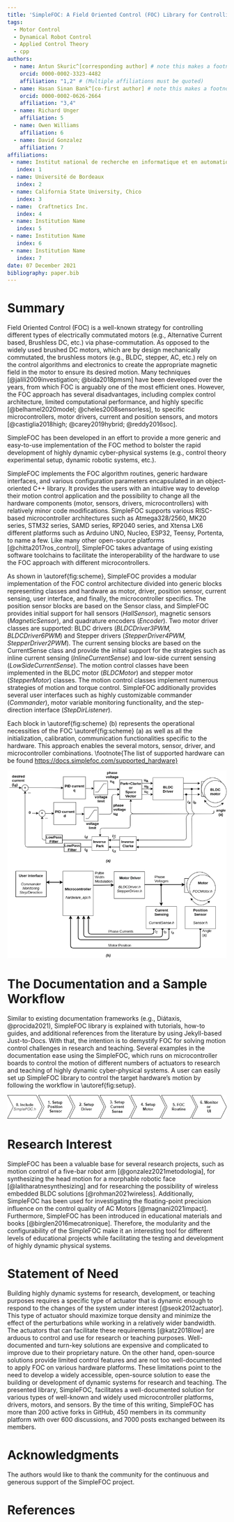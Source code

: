 ```yaml
---
title: 'SimpleFOC: A Field Oriented Control (FOC) Library for Controlling Brushless Direct Current (BLDC) and Stepper Motors'
tags: 
  - Motor Control
  - Dynamical Robot Control
  - Applied Control Theory
  - cpp
authors:
  - name: Antun Skuric^[corresponding author] # note this makes a footnote saying 'co-first author'
    orcid: 0000-0002-3323-4482
    affiliation: "1,2" # (Multiple affiliations must be quoted)
  - name: Hasan Sinan Bank^[co-first author] # note this makes a footnote saying 'co-first author'
    orcid: 0000-0002-0626-2664
    affiliation: "3,4"
  - name: Richard Unger
    affiliation: 5
  - name: Owen Williams
    affiliation: 6
  - name: David Gonzalez
    affiliation: 7
affiliations:
 - name: Institut national de recherche en informatique et en automatique (INRIA), AUCTUS team
   index: 1
 - name: Université de Bordeaux
   index: 2
 - name: California State University, Chico
   index: 3
 - name:  Craftnetics Inc.
   index: 4
 - name: Institution Name
   index: 5
 - name: Institution Name
   index: 6
 - name: Institution Name
   index: 7
date: 07 December 2021
bibliography: paper.bib
---
```


# Summary

Field Oriented Control (FOC) is a well-known strategy for controlling different types of electrically commutated motors (e.g., Alternative Current based, Brushless DC, etc.) via phase-commutation. As opposed to the widely used brushed DC motors, which are by design mechanically commutated, the brushless motors (e.g., BLDC, stepper, AC, etc.) rely on the control algorithms and electronics to create the appropriate magnetic field in the motor to ensure its desired motion. Many techniques [@jalili2009investigation; @bida2018pmsm] have been developed over the years, from which FOC is arguably one of the most efficient ones. However, the FOC approach has several disadvantages, including complex control architecture, limited computational performance, and highly specific [@belhamel2020model; @cheles2008sensorless], to specific microcontrollers, motor drivers, current and position sensors, and motors [@castiglia2018high; @carey2019hybrid; @reddy2016soc].

SimpleFOC has been developed in an effort to provide a more generic and easy-to-use implementation of the FOC method to bolster the rapid development of highly dynamic cyber-physical systems (e.g., control theory experimental setup, dynamic robotic systems, etc.). 

SimpleFOC implements the FOC algorithm routines, generic hardware interfaces, and various configuration parameters encapsulated in an object-oriented C++ library. It provides the users with an intuitive way to develop their motion control application and the possibility to change all the hardware components (motor, sensors, drivers, microcontrollers) with relatively minor code modifications. SimpleFOC supports various RISC-based microcontroller architectures such as Atmega328/2560, MK20 series, STM32 series, SAMD series, RP2040 series, and Xtensa LX6 different platforms such as Arduino UNO, Nucleo, ESP32, Teensy, Portenta, to name a few.  Like many other open-source platforms [@chitta2017ros_control], SimpleFOC takes advantage of using existing software toolchains to facilitate the interoperability of the hardware to use the FOC approach with different microcontrollers. 

As shown in \autoref{fig:scheme}, SimpleFOC provides a modular implementation of the FOC control architecture divided into generic blocks representing classes and hardware as motor, driver, position sensor, current sensing, user interface, and finally, the microcontroller specifics. 
The position sensor blocks are based on the Sensor class, and SimpleFOC provides initial support for hall sensors (*HallSensor*), magnetic sensors (*MagneticSensor*), and quadrature encoders (*Encoder*). Two motor driver classes are supported: BLDC drivers (*BLDCDriver3PWM, BLDCDriver6PWM*) and Stepper drivers (*StepperDriver4PWM, StepperDriver2PWM*). The current sensing blocks are based on the CurrentSense class and provide the initial support for the strategies such as inline current sensing (*InlineCurrentSense*)  and low-side current sensing (*LowSideCurrentSense*). The motion control classes have been implemented in the BLDC motor (*BLDCMotor*) and stepper motor (*StepperMotor*) classes. The motion control classes implement numerous strategies of motion and torque control. SimpleFOC additionally provides several user interfaces such as highly customizable commander (*Commander*), motor variable monitoring functionality, and the step-direction interface (*StepDirListener*).

Each block in \autoref{fig:scheme} (b) represents the operational necessities of the FOC \autoref{fig:scheme} (a) as well as all the initialization, calibration, communication functionalities specific to the hardware. This approach enables the several motors, sensor, driver, and microcontroller combinations. \footnote{The list of supported hardware can be found https://docs.simplefoc.com/supported_hardware}

![(a) FOC approach (b) SimpleFOC architecture overview \label{fig:scheme}](scheme.png)

# The Documentation and a Sample Workflow
Similar to existing documentation frameworks (e.g., Diátaxis, @procida2021), SimpleFOC library is explained with tutorials, how-to guides, and additional references from the literature by using Jekyll-based Just-to-Docs. With that, the intention is to demystify FOC for solving motion control challenges in research and teaching. Several examples in the documentation ease using the SimpleFOC, which runs on microcontroller boards to control the motion of different numbers of actuators to research and teaching of highly dynamic cyber-physical systems. A user can easily set up SimpleFOC library to control the target hardware’s motion by following the workflow in \autoref{fig:setup}.

![Simplistic workflow to control BLDC motors with simpleFOC \label{fig:setup}](setup.png)

# Research Interest
SimpleFOC has been a valuable base for several research projects, such as motion control of a five-bar robot arm [@gonzalez2021metodologia], for synthesizing the head motion for a morphable robotic face [@lalitharatnesynthesizing] and for researching the possibility of wireless embedded BLDC solutions [@rohman2021wireless]. Additionally, SimpleFOC has been used for investigating the floating-point precision influence on the control quality of AC Motors [@magnani2021impact]. Furthermore, SimpleFOC has been introduced in educational materials and books [@birglen2016mecatronique]. Therefore, the modularity and the configurability of the SimpleFOC make it an interesting tool for different levels of educational projects while facilitating the testing and development of highly dynamic physical systems.

# Statement of Need
Building highly dynamic systems for research, development, or teaching purposes requires a specific type of actuator that is dynamic enough to respond to the changes of the system under interest [@seok2012actuator]. This type of actuator should maximize torque density and minimize the effect of the perturbations while working in a relatively wider bandwidth. The actuators that can facilitate these requirements [@katz2018low] are arduous to control and use for research or teaching purposes. Well-documented and turn-key solutions are expensive and complicated to improve due to their proprietary nature. On the other hand, open-source solutions provide limited control features and are not too well-documented to apply FOC on various hardware platforms. These limitations point to the need to develop a widely accessible, open-source solution to ease the building or development of dynamic systems for research and teaching. The presented library, SimpleFOC, facilitates a well-documented solution for various types of well-known and widely used microcontroller platforms, drivers, motors, and sensors. By the time of this writing, SimpleFOC has more than 200 active forks in GitHub, 450 members in its community platform with over 600 discussions, and 7000 posts exchanged between its members.

# Acknowledgments
The authors would like to thank the community for the continuous and generous support of the SimpleFOC project.

# References